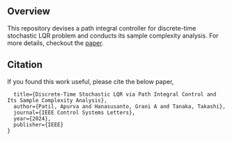 ## Overview
This repository devises a path integral controller for discrete-time stochastic LQR problem and conducts its sample complexity analysis.
For more details, checkout the [paper](https://ieeexplore.ieee.org/abstract/document/10556579).
## Citation
If you found this work useful, please cite the below paper,
```@article{patil2024discrete,
  title={Discrete-Time Stochastic LQR via Path Integral Control and Its Sample Complexity Analysis},
  author={Patil, Apurva and Hanasusanto, Grani A and Tanaka, Takashi},
  journal={IEEE Control Systems Letters},
  year={2024},
  publisher={IEEE}
}
